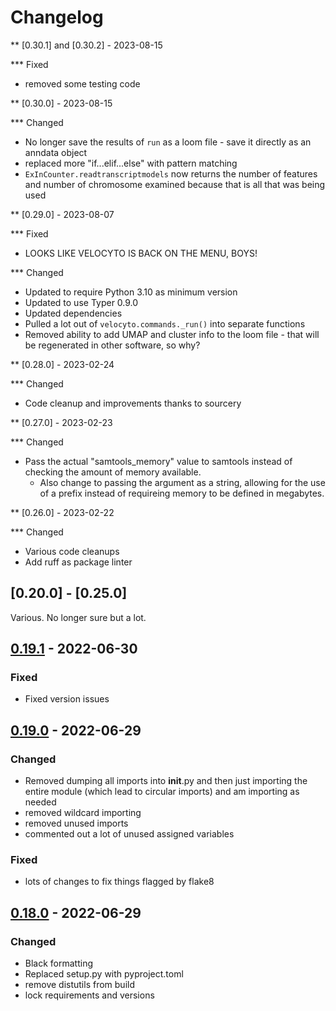 # Changelog

** [0.30.1] and [0.30.2] - 2023-08-15

*** Fixed

- removed some testing code

** [0.30.0] - 2023-08-15

*** Changed

- No longer save the results of `run` as a loom file - save it directly as an anndata object
- replaced more "if...elif...else" with pattern matching
- `ExInCounter.readtranscriptmodels` now returns the number of features and number of
  chromosome examined because that is all that was being used

** [0.29.0] - 2023-08-07

*** Fixed

- LOOKS LIKE VELOCYTO IS BACK ON THE MENU, BOYS!

*** Changed

- Updated to require Python 3.10 as minimum version
- Updated to use Typer 0.9.0
- Updated dependencies
- Pulled a lot out of `velocyto.commands._run()` into separate functions
- Removed ability to add UMAP and cluster info to the loom file - that will be regenerated in other software, so why?

** [0.28.0] - 2023-02-24

*** Changed

- Code cleanup and improvements thanks to sourcery

** [0.27.0] - 2023-02-23

*** Changed

- Pass the actual "samtools_memory" value to samtools instead of checking the amount of memory available.
  - Also change to passing the argument as a string, allowing for the use of a prefix instead of requireing memory to be
  defined in megabytes.

** [0.26.0] - 2023-02-22

*** Changed

- Various code cleanups
- Add ruff as package linter

## [0.20.0] - [0.25.0]

Various. No longer sure but a lot.

## [0.19.1] - 2022-06-30

### Fixed

- Fixed version issues

## [0.19.0] - 2022-06-29

### Changed

- Removed dumping all imports into __init__.py and then just importing the entire module (which lead to circular imports) and am importing as needed
- removed wildcard importing
- removed unused imports
- commented out a lot of unused assigned variables

### Fixed

- lots of changes to fix things flagged by flake8


## [0.18.0] - 2022-06-29


### Changed

- Black formatting
- Replaced setup.py with pyproject.toml
- remove distutils from build
- lock requirements and versions

[0.27.1]: https://github.com/olivierlacan/keep-a-changelog/releases/tag/0.27.0
[0.19.1]: https://github.com/olivierlacan/keep-a-changelog/releases/tag/0.19.0..0.19.1
[0.19.0]: https://github.com/olivierlacan/keep-a-changelog/releases/tag/0.18.0..0.19.0
[0.18.0]: https://github.com/olivierlacan/keep-a-changelog/releases/tag/0.18.0